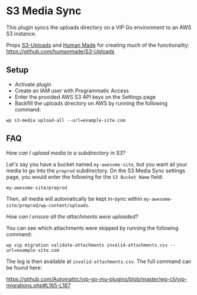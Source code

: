 # S3 Media Sync

This plugin syncs the uploads directory on a VIP Go environment to an AWS S3 instance.

Props [S3-Uploads](https://github.com/humanmade/S3-Uploads/) and [Human Made](https://hmn.md/) for creating much of the functionality: https://github.com/humanmade/S3-Uploads

## Setup

* Activate plugin
* Create an IAM user with Programmatic Access
* Enter the provided AWS S3 API keys on the Settings page
* Backfill the uploads directory on AWS by running the following command: 

```
wp s3-media upload-all --url=example-site.com
```

## FAQ

*How can I upload media to a subdirectory in S3?*

Let's say you have a bucket named `my-awesome-site`, but you want all your media to go into the `preprod` subdirectory. On the S3 Media Sync settings page, you would enter the following for the `S3 Bucket Name` field:

```
my-awesome-site/preprod
```

Then, all media will automatically be kept in-sync within `my-awesome-site/preprod/wp-content/uploads`. 

*How can I ensure all the attachments were uploaded?*

You can see which attachments were skipped by running the following command:

```
wp vip migration validate-attachments invalid-attachments.csv --url=example-site.com
```

The log is then available at `invalid-attachments.csv`. The full command can be found here:

https://github.com/Automattic/vip-go-mu-plugins/blob/master/wp-cli/vip-migrations.php#L165-L187
